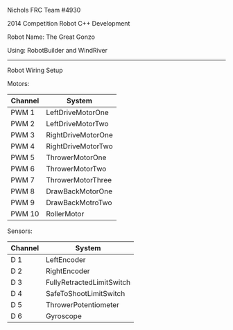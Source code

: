 Nichols FRC Team #4930

2014 Competition Robot C++ Development

Robot Name: The Great Gonzo

Using: RobotBuilder and WindRiver

---

Robot Wiring Setup

Motors:

Channel | System
--- | ---
PWM 1 | LeftDriveMotorOne
PWM 2 | LeftDriveMotorTwo
PWM 3 | RightDriveMotorOne
PWM 4 | RightDriveMotorTwo
PWM 5 | ThrowerMotorOne
PWM 6 | ThrowerMotorTwo
PWM 7 | ThrowerMotorThree
PWM 8 | DrawBackMotorOne
PWM 9 | DrawBackMotroTwo
PWM 10 | RollerMotor

Sensors:

Channel | System
--- | ---
D 1 | LeftEncoder
D 2 | RightEncoder
D 3 | FullyRetractedLimitSwitch
D 4 | SafeToShootLimitSwitch
D 5 | ThrowerPotentiometer
D 6 | Gyroscope
